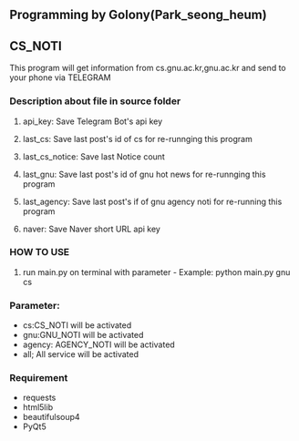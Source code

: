 ## Programming by Golony(Park_seong_heum)
## CS_NOTI

This program will get information from cs.gnu.ac.kr,gnu.ac.kr and send to your phone via TELEGRAM

### Description about file in source folder
1. api_key: Save Telegram Bot's api key

2. last_cs: Save last post's id of cs for re-runnging this program

3. last_cs_notice: Save last Notice count

4. last_gnu: Save last post's id of gnu hot news for re-runnging this program

5. last_agency: Save last post's if of gnu agency noti for re-running this program

6. naver: Save Naver short URL api key

### HOW TO USE
1. run main.py on terminal with parameter - Example: python main.py gnu cs

### Parameter:
* cs:CS_NOTI will be activated
* gnu:GNU_NOTI will be activated
* agency: AGENCY_NOTI will be activated
* all; All service will be activated

### Requirement
* requests
* html5lib
* beautifulsoup4
* PyQt5
